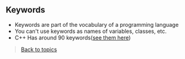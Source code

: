 ## Keywords
- Keywords are part of the vocabulary of a programming language
- You can't use keywords as names of variables, classes, etc.
- C++ Has around 90 keywords([see them here](https://en.cppreference.com/w/cpp/keyword))
> [Back to topics](contents.md)